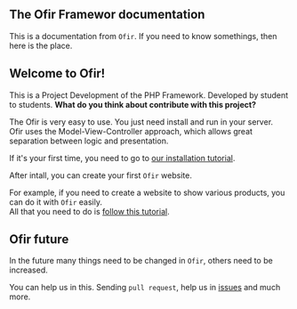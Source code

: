 ## The Ofir Framewor documentation

This is a documentation from `Ofir`. If you need to know somethings, then here is the place.

## Welcome to Ofir!

This is a Project Development of the PHP Framework. Developed by student to students. **What do you think about contribute with this project?**

The Ofir is very easy to use. You just need install and run in your server.\
Ofir uses the Model-View-Controller approach, which allows great separation between logic and presentation. 

If it's your first time, you need to go to [our installation tutorial](https://github.com/valdiney/Ofir_Framework/tree/master/docs/test-website.md).

After intall, you can create your first `Ofir` website.

For example, if you need to create a website to show various products, you can do it with `Ofir` easily.\
All that you need to do is [follow this tutorial](https://github.com/valdiney/Ofir_Framework/tree/master/docs/test-website.md).

## Ofir future

In the future many things need to be changed in `Ofir`, others need to be increased.

You can help us in this. Sending `pull request`, help us in [issues](https://github.com/valdiney/Ofir_Framework/issues) and much more.
